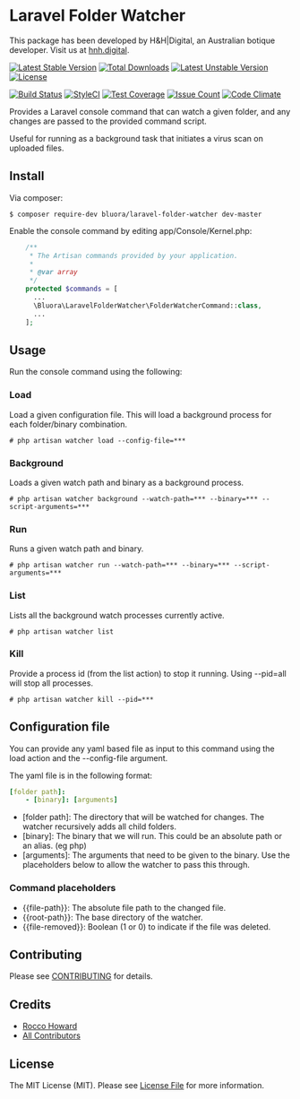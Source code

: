 # Laravel Folder Watcher

This package has been developed by H&H|Digital, an Australian botique developer. Visit us at [hnh.digital](http://hnh.digital).

[![Latest Stable Version](https://poser.pugx.org/bluora/laravel-folder-watcher/v/stable.svg)](https://packagist.org/packages/bluora/laravel-folder-watcher) [![Total Downloads](https://poser.pugx.org/bluora/laravel-folder-watcher/downloads.svg)](https://packagist.org/packages/bluora/laravel-folder-watcher) [![Latest Unstable Version](https://poser.pugx.org/bluora/laravel-folder-watcher/v/unstable.svg)](https://packagist.org/packages/bluora/laravel-folder-watcher) [![License](https://poser.pugx.org/bluora/laravel-folder-watcher/license.svg)](https://packagist.org/packages/bluora/laravel-folder-watcher)

[![Build Status](https://travis-ci.org/bluora/laravel-folder-watcher.svg?branch=master)](https://travis-ci.org/bluora/laravel-folder-watcher) [![StyleCI](https://styleci.io/repos/73382984/shield?branch=master)](https://styleci.io/repos/73382984) [![Test Coverage](https://codeclimate.com/github/bluora/laravel-folder-watcher/badges/coverage.svg)](https://codeclimate.com/github/bluora/laravel-folder-watcher/coverage) [![Issue Count](https://codeclimate.com/github/bluora/laravel-folder-watcher/badges/issue_count.svg)](https://codeclimate.com/github/bluora/laravel-folder-watcher) [![Code Climate](https://codeclimate.com/github/bluora/laravel-folder-watcher/badges/gpa.svg)](https://codeclimate.com/github/bluora/laravel-folder-watcher)

Provides a Laravel console command that can watch a given folder, and any changes are passed to the provided command script.

Useful for running as a background task that initiates a virus scan on uploaded files.

## Install

Via composer:

`$ composer require-dev bluora/laravel-folder-watcher dev-master`

Enable the console command by editing app/Console/Kernel.php:

```php
    /**
     * The Artisan commands provided by your application.
     *
     * @var array
     */
    protected $commands = [
      ...
      \Bluora\LaravelFolderWatcher\FolderWatcherCommand::class,
      ...
    ];
```

## Usage

Run the console command using the following:

### Load

Load a given configuration file. This will load a background process for each folder/binary combination.

`# php artisan watcher load --config-file=***`

### Background

Loads a given watch path and binary as a background process.

`# php artisan watcher background --watch-path=*** --binary=*** --script-arguments=***`

### Run

Runs a given watch path and binary.

`# php artisan watcher run --watch-path=*** --binary=*** --script-arguments=***`

### List

Lists all the background watch processes currently active.

`# php artisan watcher list`

### Kill

Provide a process id (from the list action) to stop it running. Using --pid=all will stop all processes.

`# php artisan watcher kill --pid=***`

## Configuration file

You can provide any yaml based file as input to this command using the load action and the --config-file argument.

The yaml file is in the following format:

```yaml
[folder path]:
    - [binary]: [arguments]
```

* [folder path]: The directory that will be watched for changes. The watcher recursively adds all child folders.
* [binary]: The binary that we will run. This could be an absolute path or an alias. (eg php)
* [arguments]: The arguments that need to be given to the binary. Use the placeholders below to allow the watcher to pass this through.

### Command placeholders

* {{file-path}}: The absolute file path to the changed file.
* {{root-path}}: The base directory of the watcher.
* {{file-removed}}: Boolean (1 or 0) to indicate if the file was deleted.

## Contributing

Please see [CONTRIBUTING](https://github.com/bluora/laravel-folder-watcher/blob/master/CONTRIBUTING.md) for details.

## Credits

* [Rocco Howard](https://github.com/therocis)
* [All Contributors](https://github.com/bluora/laravel-folder-watcher/contributors)

## License

The MIT License (MIT). Please see [License File](https://github.com/bluora/laravel-folder-watcher/blob/master/LICENSE) for more information.
